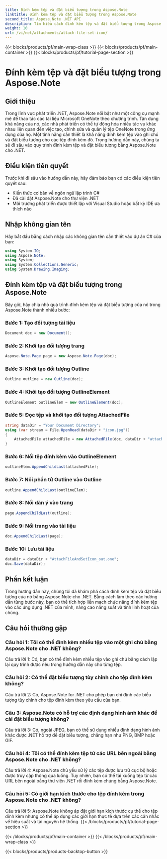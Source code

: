 ```yaml
---
title: Đính kèm tệp và đặt biểu tượng trong Aspose.Note
linktitle: Đính kèm tệp và đặt biểu tượng trong Aspose.Note
second_title: Aspose.Note .NET API
description: Tìm hiểu cách đính kèm tệp và đặt biểu tượng trong Aspose.Note cho .NET. Nâng cao ứng dụng .NET của bạn với hướng dẫn từng bước này.
weight: 10
url: /vi/net/attachments/attach-file-set-icon/
---
```


{{< blocks/products/pf/main-wrap-class >}}
{{< blocks/products/pf/main-container >}}
{{< blocks/products/pf/tutorial-page-section >}}

# Đính kèm tệp và đặt biểu tượng trong Aspose.Note

## Giới thiệu

Trong lĩnh vực phát triển .NET, Aspose.Note nổi bật như một công cụ mạnh mẽ để thao tác các tài liệu Microsoft OneNote theo chương trình. Tận dụng khả năng của nó, các nhà phát triển có thể tự động hóa nhiều tác vụ khác nhau liên quan đến việc tạo, chỉnh sửa và quản lý tệp OneNote trong ứng dụng của họ. Một tính năng cần thiết là khả năng đính kèm tệp vào ghi chú và đặt biểu tượng cho các tệp đính kèm đó. Trong hướng dẫn này, chúng ta sẽ đi sâu vào quy trình đính kèm tệp và đặt biểu tượng bằng Aspose.Note cho .NET.

## Điều kiện tiên quyết

Trước khi đi sâu vào hướng dẫn này, hãy đảm bảo bạn có các điều kiện tiên quyết sau:

- Kiến thức cơ bản về ngôn ngữ lập trình C#
- Đã cài đặt Aspose.Note cho thư viện .NET
- Môi trường phát triển được thiết lập với Visual Studio hoặc bất kỳ IDE ưa thích nào

## Nhập không gian tên

Hãy bắt đầu bằng cách nhập các không gian tên cần thiết vào dự án C# của bạn:

```csharp
using System.IO;
using Aspose.Note;
using System;
using System.Collections.Generic;
using System.Drawing.Imaging;
```

## Đính kèm tệp và đặt biểu tượng trong Aspose.Note

Bây giờ, hãy chia nhỏ quá trình đính kèm tệp và đặt biểu tượng của nó trong Aspose.Note thành nhiều bước:

### Bước 1: Tạo đối tượng tài liệu

```csharp
Document doc = new Document();
```

### Bước 2: Khởi tạo đối tượng trang

```csharp
Aspose.Note.Page page = new Aspose.Note.Page(doc);
```

### Bước 3: Khởi tạo đối tượng Outline

```csharp
Outline outline = new Outline(doc);
```

### Bước 4: Khởi tạo đối tượng OutlineElement

```csharp
OutlineElement outlineElem = new OutlineElement(doc);
```

### Bước 5: Đọc tệp và khởi tạo đối tượng AttachedFile

```csharp
string dataDir = "Your Document Directory";
using (var stream = File.OpenRead(dataDir + "icon.jpg"))
{
    AttachedFile attachedFile = new AttachedFile(doc, dataDir + "attachment.txt", stream, ImageFormat.Jpeg);
}
```

### Bước 6: Nối tệp đính kèm vào OutlineElement

```csharp
outlineElem.AppendChildLast(attachedFile);
```

### Bước 7: Nối phần tử Outline vào Outline

```csharp
outline.AppendChildLast(outlineElem);
```

### Bước 8: Nối dàn ý vào trang

```csharp
page.AppendChildLast(outline);
```

### Bước 9: Nối trang vào tài liệu

```csharp
doc.AppendChildLast(page);
```

### Bước 10: Lưu tài liệu

```csharp
dataDir = dataDir + "AttachFileAndSetIcon_out.one";
doc.Save(dataDir);
```

## Phần kết luận

Trong hướng dẫn này, chúng tôi đã khám phá cách đính kèm tệp và đặt biểu tượng của nó bằng Aspose.Note cho .NET. Bằng cách làm theo các hướng dẫn từng bước này, bạn có thể tích hợp liền mạch chức năng đính kèm tệp vào các ứng dụng .NET của mình, nâng cao năng suất và tính linh hoạt của chúng.

## Câu hỏi thường gặp

### Câu hỏi 1: Tôi có thể đính kèm nhiều tệp vào một ghi chú bằng Aspose.Note cho .NET không?

Câu trả lời 1: Có, bạn có thể đính kèm nhiều tệp vào ghi chú bằng cách lặp lại quy trình được nêu trong hướng dẫn này cho từng tệp.

### Câu hỏi 2: Có thể đặt biểu tượng tùy chỉnh cho tệp đính kèm không?

Câu trả lời 2: Có, Aspose.Note for .NET cho phép bạn chỉ định các biểu tượng tùy chỉnh cho tệp đính kèm theo yêu cầu của bạn.

### Câu 3: Aspose.Note có hỗ trợ các định dạng hình ảnh khác để cài đặt biểu tượng không?

Câu trả lời 3: Có, ngoài JPEG, bạn có thể sử dụng nhiều định dạng hình ảnh khác được .NET hỗ trợ để đặt biểu tượng, chẳng hạn như PNG, BMP hoặc GIF.

### Câu hỏi 4: Tôi có thể đính kèm tệp từ các URL bên ngoài bằng Aspose.Note cho .NET không?

Câu trả lời 4: Aspose.Note chủ yếu xử lý các tệp được lưu trữ cục bộ hoặc được truy cập thông qua luồng. Tuy nhiên, bạn có thể tải xuống tệp từ các URL bên ngoài bằng thư viện .NET rồi đính kèm chúng bằng Aspose.Note.

### Câu hỏi 5: Có giới hạn kích thước cho tệp đính kèm trong Aspose.Note cho .NET không?

Câu trả lời 5: Aspose.Note không áp đặt giới hạn kích thước cụ thể cho tệp đính kèm nhưng có thể áp dụng các giới hạn thực tế dựa trên các cân nhắc về hiệu suất và tài nguyên hệ thống.
{{< /blocks/products/pf/tutorial-page-section >}}

{{< /blocks/products/pf/main-container >}}
{{< /blocks/products/pf/main-wrap-class >}}

{{< blocks/products/products-backtop-button >}}
